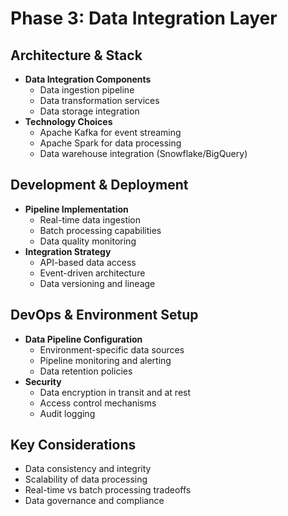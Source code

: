 # Phase 3: Data Integration Layer

## Architecture & Stack

- **Data Integration Components**
  - Data ingestion pipeline
  - Data transformation services
  - Data storage integration
- **Technology Choices**
  - Apache Kafka for event streaming
  - Apache Spark for data processing
  - Data warehouse integration (Snowflake/BigQuery)

## Development & Deployment

- **Pipeline Implementation**
  - Real-time data ingestion
  - Batch processing capabilities
  - Data quality monitoring
- **Integration Strategy**
  - API-based data access
  - Event-driven architecture
  - Data versioning and lineage

## DevOps & Environment Setup

- **Data Pipeline Configuration**
  - Environment-specific data sources
  - Pipeline monitoring and alerting
  - Data retention policies
- **Security**
  - Data encryption in transit and at rest
  - Access control mechanisms
  - Audit logging

## Key Considerations

- Data consistency and integrity
- Scalability of data processing
- Real-time vs batch processing tradeoffs
- Data governance and compliance